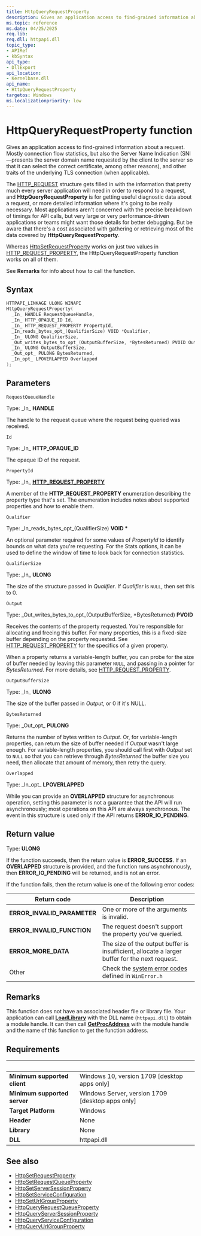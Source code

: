 ```yaml
---
title: HttpQueryRequestProperty
description: Gives an application access to find-grained information about a request.
ms.topic: reference
ms.date: 04/25/2025
req.lib: 
req.dll: httpapi.dll
topic_type:
- APIRef
- kbSyntax
api_type:
- DllExport
api_location:
- Kernelbase.dll
api_name:
- HttpQueryRequestProperty
targetos: Windows
ms.localizationpriority: low
---
```


# HttpQueryRequestProperty function

Gives an application access to find-grained information about a request. Mostly connection flow statistics, but also the Server Name Indication (SNI&mdash;presents the server domain name requested by the client to the server so that it can select the correct certificate, among other reasons), and other traits of the underlying TLS connection (when applicable).

The [HTTP_REQUEST](/previous-versions/windows/desktop/legacy/aa364545(v=vs.85)) structure gets filled in with the information that pretty much every server application will need in order to respond to a request, and **HttpQueryRequestProperty** is for getting useful diagnostic data about a request, or more detailed information where it's going to be really necessary. Most applications aren't concerned with the precise breakdown of timings for API calls, but very large or very performance-driven applications or teams might want those details for better debugging. But be aware that there's a cost associated with gathering or retrieving most of the data covered by **HttpQueryRequestProperty**.

Whereas [HttpSetRequestProperty](/windows/win32/api/http/nf-http-httpsetrequestproperty) works on just two values in [HTTP_REQUEST_PROPERTY](/windows/win32/api/http/ne-http-http_request_property), the HttpQueryRequestProperty function works on all of them.

See **Remarks** for info about how to call the function.

## Syntax

```cpp
HTTPAPI_LINKAGE ULONG WINAPI
HttpQueryRequestProperty(
  _In_ HANDLE RequestQueueHandle,
  _In_ HTTP_OPAQUE_ID Id,
  _In_ HTTP_REQUEST_PROPERTY PropertyId,
  _In_reads_bytes_opt_(QualifierSize) VOID *Qualifier,
  _In_ ULONG QualifierSize,
  _Out_writes_bytes_to_opt_(OutputBufferSize, *BytesReturned) PVOID Output,
  _In_ ULONG OutputBufferSize,
  _Out_opt_ PULONG BytesReturned,
  _In_opt_ LPOVERLAPPED Overlapped
);
```

## Parameters

`RequestQueueHandle`

Type: \_In\_ **HANDLE**

The handle to the request queue where the request being queried was received.

`Id`

Type: \_In\_ **HTTP_OPAQUE_ID**

The opaque ID of the request.

`PropertyId`

Type: \_In\_ **[HTTP_REQUEST_PROPERTY](/windows/win32/api/http/ne-http-http_request_property)**

A member of the **HTTP_REQUEST_PROPERTY** enumeration describing the property type that's set. The enumeration includes notes about supported properties and how to enable them.

`Qualifier`

Type: \_In\_reads\_bytes\_opt\_(QualifierSize) **VOID \***

An optional parameter required for some values of *PropertyId* to identify bounds on what data you're requesting. For the Stats options, it can be used to define the window of time to look back for connection statistics.

`QualifierSize`

Type: \_In\_ **ULONG**

The size of the structure passed in *Qualifier*. If *Qualifier* is `NULL`, then set this to 0.

`Output`

Type: \_Out\_writes\_bytes\_to\_opt\_(OutputBufferSize, *BytesReturned) **PVOID**

Receives the contents of the property requested. You're responsible for allocating and freeing this buffer. For many properties, this is a fixed-size buffer depending on the property requested. See [HTTP_REQUEST_PROPERTY](/windows/win32/api/http/ne-http-http_request_property) for the specifics of a given property.

When a property returns a variable-length buffer, you can probe for the size of buffer needed by leaving this parameter `NULL`, and passing in a pointer for *BytesReturned*. For more details, see [HTTP_REQUEST_PROPERTY](/windows/win32/api/http/ne-http-http_request_property).

`OutputBufferSize`

Type: \_In\_ **ULONG**

The size of the buffer passed in *Output*, or 0 if it's NULL.

`BytesReturned`

Type: \_Out\_opt\_ **PULONG**

Returns the number of bytes written to *Output*. Or, for variable-length properties, can return the size of buffer needed if *Output* wasn't large enough. For variable-length properties, you should call first with *Output* set to `NULL` so that you can retrieve through *BytesReturned* the buffer size you need, then allocate that amount of memory, then retry the query.

`Overlapped`

Type: \_In\_opt\_ **LPOVERLAPPED**

While you can provide an **OVERLAPPED** structure for asynchronous operation, setting this parameter is not a guarantee that the API will run asynchronously; most operations on this API are always synchronous. The event in this structure is used only if the API returns **ERROR_IO_PENDING**.

## Return value

Type: **ULONG**

If the function succeeds, then the return value is **ERROR_SUCCESS**. If an **OVERLAPPED** structure is provided, and the function runs asynchronously, then **ERROR_IO_PENDING** will be returned, and is not an error.

If the function fails, then the return value is one of the following error codes:

|Return code|Description|
|-|-|
|**ERROR_INVALID_PARAMETER**|One or more of the arguments is invalid.|
|**ERROR_INVALID_FUNCTION**|The request doesn't support the property you've queried.|
|**ERROR_MORE_DATA**|The size of the output buffer is insufficient, allocate a larger buffer for the next request.|
|Other|Check the [system error codes](/windows/win32/debug/system-error-codes) defined in `WinError.h`|

## Remarks

This function does not have an associated header file or library file. Your application can call [**LoadLibrary**](/windows/win32/api/libloaderapi/nf-libloaderapi-loadlibrarya) with the DLL name (`httpapi.dll`) to obtain a module handle. It can then call [**GetProcAddress**](/windows/win32/api/libloaderapi/nf-libloaderapi-getprocaddress) with the module handle and the name of this function to get the function address.

## Requirements

| &nbsp; | &nbsp; |
| ---- |:---- |
| **Minimum supported client** | Windows 10, version 1709 [desktop apps only] |
| **Minimum supported server** | Windows Server, version 1709 [desktop apps only] |
| **Target Platform** | Windows |
| **Header** | None |
| **Library** | None |
| **DLL** | httpapi.dll |


## See also

* [HttpSetRequestProperty](/windows/win32/api/http/nf-http-httpsetrequestproperty)
* [HttpSetRequestQueueProperty](/windows/win32/api/http/nf-http-httpsetrequestqueueproperty)
* [HttpSetServerSessionProperty](/windows/win32/api/http/nf-http-httpsetserversessionproperty)
* [HttpSetServiceConfiguration](/windows/win32/api/http/nf-http-httpsetserviceconfiguration)
* [HttpSetUrlGroupProperty](/windows/win32/api/http/nf-http-httpseturlgroupproperty)
* [HttpQueryRequestQueueProperty](/windows/win32/api/http/nf-http-httpqueryrequestqueueproperty)
* [HttpQueryServerSessionProperty](/windows/win32/api/http/nf-http-httpqueryserversessionproperty)
* [HttpQueryServiceConfiguration](/windows/win32/api/http/nf-http-httpqueryserviceconfiguration)
* [HttpQueryUrlGroupProperty](/windows/win32/api/http/nf-http-httpqueryurlgroupproperty)

